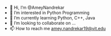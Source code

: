 - 👋 Hi, I’m @AmeyNandrekar
- 👀 I’m interested in Python Programming
- 🌱 I’m currently learning Python, C++, Java
- 💞️ I’m looking to collaborate on ...
- 📫 How to reach me amey.nandrekar19@vit.edu

<!---
AmeyNandrekar/AmeyNandrekar is a ✨ special ✨ repository because its `README.md` (this file) appears on your GitHub profile.
You can click the Preview link to take a look at your changes.
--->
